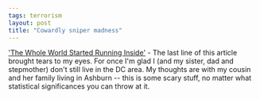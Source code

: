 ```yaml
---
tags: terrorism
layout: post
title: "Cowardly sniper madness"
---
```




<a href="http://www.washingtonpost.com/wp-dyn/articles/A26352-2002Oct15.html">'The Whole World Started Running Inside'</a> - The last line of this article brought tears to my eyes. For once I'm glad I (and my sister, dad and stepmother) don't still live in the DC area. My thoughts are with my cousin and her family living in Ashburn -- this is some scary stuff, no matter what statistical significances you can throw at it. 


